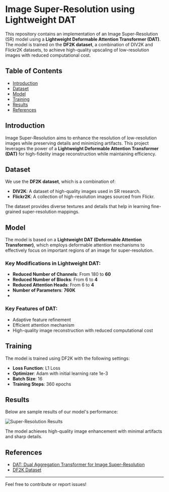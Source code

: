 # Image Super-Resolution using Lightweight DAT

This repository contains an implementation of an Image Super-Resolution (SR) model using a **Lightweight Deformable Attention Transformer (DAT)**. The model is trained on the **DF2K dataset**, a combination of DIV2K and Flickr2K datasets, to achieve high-quality upscaling of low-resolution images with reduced computational cost.

## Table of Contents
- [Introduction](#introduction)
- [Dataset](#dataset)
- [Model](#model)
- [Training](#training)
- [Results](#results)
- [References](#references)

## Introduction
Image Super-Resolution aims to enhance the resolution of low-resolution images while preserving details and minimizing artifacts. This project leverages the power of a **Lightweight Deformable Attention Transformer (DAT)** for high-fidelity image reconstruction while maintaining efficiency.

## Dataset
We use the **DF2K dataset**, which is a combination of:
- **DIV2K**: A dataset of high-quality images used in SR research.
- **Flickr2K**: A collection of high-resolution images sourced from Flickr.

The dataset provides diverse textures and details that help in learning fine-grained super-resolution mappings.

## Model
The model is based on a **Lightweight DAT (Deformable Attention Transformer)**, which employs deformable attention mechanisms to effectively focus on important regions of an image for super-resolution. 

### Key Modifications in Lightweight DAT:
- **Reduced Number of Channels**: From 180 to **60**
- **Reduced Number of Blocks**: From 6 to **4**
- **Reduced Attention Heads**: From 6 to **4**
- **Number of Parameters**: **760K**
- 

### Key Features of DAT:
- Adaptive feature refinement
- Efficient attention mechanism
- High-quality image reconstruction with reduced computational cost

## Training
The model is trained using DF2K with the following settings:
- **Loss Function**: L1 Loss
- **Optimizer**: Adam with initial learning rate 1e-3
- **Batch Size**: 16
- **Training Steps**: 360 epochs

## Results
Below are sample results of our model's performance:

![Super-Resolution Results](results/subplot_1)

The model achieves high-quality image enhancement with minimal artifacts and sharp details.


## References
- [DAT: Dual Aggregation Transformer for Image Super-Resolution](https://arxiv.org/pdf/2308.03364)
- [DF2K Dataset](https://data.vision.ee.ethz.ch/cvl/DIV2K/)

---
Feel free to contribute or report issues!

